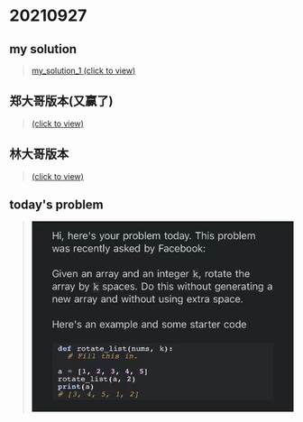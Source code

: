 # 20210927

## my solution

>[my_solution_1 (click to view)](https://github.com/HKUST-CPEG/HKUST-CPEG.github.io/blob/master/20210927/my_solution_1.py)  

## 郑大哥版本(又赢了)

>[(click to view)](https://github.com/HKUST-CPEG/HKUST-CPEG.github.io/blob/master/20210927/0927.cpp)

## 林大哥版本

>[(click to view)](https://github.com/HKUST-CPEG/HKUST-CPEG.github.io/blob/master/20210927/rotate_array.cpp)

## today's problem

>![]( ./img.jpg)
